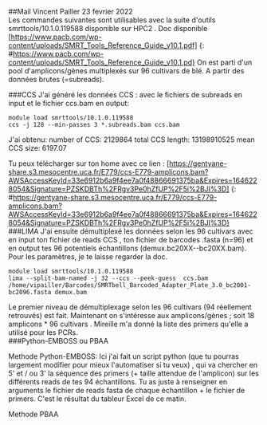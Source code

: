 ##Mail Vincent Pailler 23 fevrier 2022 
<br>
Les commandes suivantes sont utilisables avec la suite d'outils smrttools/10.1.0.119588 disponible sur HPC2 .
Doc disponible [https://www.pacb.com/wp-content/uploads/SMRT_Tools_Reference_Guide_v10.1.pdf] {: #https://www.pacb.com/wp-content/uploads/SMRT_Tools_Reference_Guide_v10.1.pd}
On est parti d'un pool d'amplicons/gènes multiplexés sur 96 cultivars de blé. A partir des données brutes (=subreads).

###CCS
J'ai généré les données CCS : avec le fichiers de subreads en input et le fichier ccs.bam en output:
```
module load smrttools/10.1.0.119588
ccs -j 128 --min-passes 3 *.subreads.bam ccs.bam
```
J'ai obtenu:
number of CCS:     2129864
total CCS length:  13198910525
mean CCS size:      6197.07

Tu peux télécharger sur ton home avec ce lien : 
[https://gentyane-share.s3.mesocentre.uca.fr/E779/ccs-E779-amplicons.bam?AWSAccessKeyId=33e6912b6a9f4ee7a0f48866691375ba&Expires=1646228054&Signature=PZSKDBTh%2FRgv3Pe0hZfUP%2F5i%2BJI%3D]
{: #https://gentyane-share.s3.mesocentre.uca.fr/E779/ccs-E779-amplicons.bam?AWSAccessKeyId=33e6912b6a9f4ee7a0f48866691375ba&Expires=1646228054&Signature=PZSKDBTh%2FRgv3Pe0hZfUP%2F5i%2BJI%3D}
<br>
###LIMA
J'ai ensuite démultiplexé les données selon les 96 cultivars avec en input ton fichier de reads CCS , ton fichier de barcodes .fasta (n=96) et en output tes 96 potentiels échantillons (demux.bc20XX--bc20XX.bam). Pour les paramètres, je te laisse regarder la doc.

```
module load smrttools/10.1.0.119588
lima --split-bam-named -j 32 --ccs --peek-guess  ccs.bam /home/vipailler/Barcodes/SMRTbell_Barcoded_Adapter_Plate_3.0_bc2001-bc2096.fasta demux.bam
```

Le premier niveau de démultiplexage selon les 96 cultivars (94 réellement retrouvés) est fait. Maintenant on s'intéresse aux amplicons/gènes ; soit 18 amplicons * 96 cultivars . Mireille m'a donné la liste des primers qu'elle a utilisé pour les PCRs.
<br>
###Python-EMBOSS ou PBAA

Methode Python-EMBOSS: Ici j'ai fait un script python (que tu pourras largement modifier pour mieux l'automatiser si tu veux) , qui va chercher en 5' et / ou 3' la séquence des primers (+ taille attendue de l'amplicon) sur les différents reads de tes 94 échantillons. Tu as juste à renseigner en arguments le fichier de reads fasta de chaque échantillon + le fichier de primers. C'est le résultat du tableur Excel de ce matin. 

Methode PBAA
